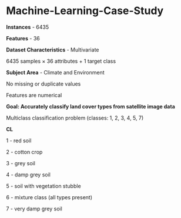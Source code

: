 # Machine-Learning-Case-Study




**Instances** -
6435

**Features** -
36

**Dataset Characteristics** -
Multivariate


6435 samples × 36 attributes + 1 target class

**Subject Area** -
Climate and Environment

No missing or duplicate values

Features are numerical

**Goal: Accurately classify land cover types from satellite image data**

Multiclass classification problem (classes: 1, 2, 3, 4, 5, 7)

**CL**

1	-	red soil

2	-	cotton crop

3	- grey soil

4	-	damp grey soil

5	-	soil with vegetation stubble

6	-	mixture class (all types present)

7	- very damp grey soil
